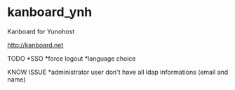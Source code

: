 kanboard_ynh
============

Kanboard for Yunohost

http://kanboard.net

TODO
*SSO
*force logout
*language choice

KNOW ISSUE
*administrator user don't have all ldap informations (email and name)

